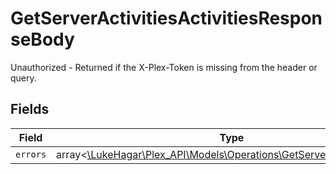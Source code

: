 # GetServerActivitiesActivitiesResponseBody

Unauthorized - Returned if the X-Plex-Token is missing from the header or query.


## Fields

| Field                                                                                                                          | Type                                                                                                                           | Required                                                                                                                       | Description                                                                                                                    |
| ------------------------------------------------------------------------------------------------------------------------------ | ------------------------------------------------------------------------------------------------------------------------------ | ------------------------------------------------------------------------------------------------------------------------------ | ------------------------------------------------------------------------------------------------------------------------------ |
| `errors`                                                                                                                       | array<[\LukeHagar\Plex_API\Models\Operations\GetServerActivitiesErrors](../../Models/Operations/GetServerActivitiesErrors.md)> | :heavy_minus_sign:                                                                                                             | N/A                                                                                                                            |
